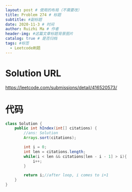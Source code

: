 ```yaml
---
layout: post # 使用的布局（不需要改）
title: Problem 274 # 标题
subtitle: #副标题
date: 2020-11-3 # 时间
author: Ruizhi Ma # 作者
header-img: #这篇文章标题背景图片
catalog: true # 是否归档
tags: #标签
  - Leetcode刷题
---
```


# Solution URL

https://leetcode.com/submissions/detail/416520573/

# 代码

```java
class Solution {
    public int hIndex(int[] citations) {
        //ans: Solution
        Arrays.sort(citations);

        int i = 0;
        int len = citations.length;
        while(i < len && citations[len - i - 1] > i){
            i++;
        }

        return i;//after loop, i comes to i+1
    }
}
```
